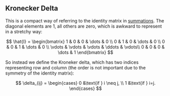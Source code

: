 ## Kronecker Delta

This is a compact way of referring to the identity matrix in [summations](./summation.md). The diagonal elements are 1, all others are zero, which is awkward to represent in a stretchy way:

$$
\hat{I} = \begin{bmatrix}
1 & 0 & 0 & \dots & 0 \\
0 & 1 & 0 & \dots & 0 \\
0 & 0 & 1 & \dots & 0 \\
\vdots & \vdots & \vdots & \ddots & \vdots\\
0 & 0 & 0 & \dots & 1
\end{bmatrix}
$$

So instead we define the Kroneker delta, which has two indices representing row and column (the order is not important due to the symmetry of the identity matrix):

$$
\delta_{ij} = \begin{cases}
0 &\text{if } i \neq j,   \\
1 &\text{if } i=j.   \end{cases}
$$
